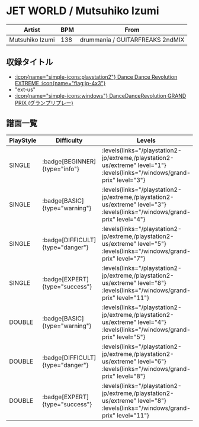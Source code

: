 # JET WORLD / Mutsuhiko Izumi

|Artist|BPM|From|
|------|---|----|
|Mutsuhiko Izumi|138|drummania / GUITARFREAKS 2ndMIX|

## 収録タイトル

- [:icon{name="simple-icons:playstation2"} Dance Dance Revolution EXTREME :icon{name="flag:jp-4x3"}](/playstation2-jp/extreme)
- "ext-us"
- [:icon{name="simple-icons:windows"} DanceDanceRevolution GRAND PRIX (グランプリプレー)](/windows/grand-prix)

## 譜面一覧

|PlayStyle|Difficulty|Levels|Notes|Movie|
|---------|----------|------|-----|-----|
|SINGLE| :badge[BEGINNER]{type="info"}| :levels{links="/playstation2-jp/extreme,/playstation2-us/extreme" level="1"} :levels{links="/windows/grand-prix" level="3"}|119/0||
|SINGLE| :badge[BASIC]{type="warning"}| :levels{links="/playstation2-jp/extreme,/playstation2-us/extreme" level="3"} :levels{links="/windows/grand-prix" level="4"}|164/10||
|SINGLE| :badge[DIFFICULT]{type="danger"}| :levels{links="/playstation2-jp/extreme,/playstation2-us/extreme" level="5"} :levels{links="/windows/grand-prix" level="7"}|229/4||
|SINGLE| :badge[EXPERT]{type="success"}| :levels{links="/playstation2-jp/extreme,/playstation2-us/extreme" level="8"} :levels{links="/windows/grand-prix" level="11"}|325/11||
|DOUBLE| :badge[BASIC]{type="warning"}| :levels{links="/playstation2-jp/extreme,/playstation2-us/extreme" level="4"} :levels{links="/windows/grand-prix" level="5"}|153/10||
|DOUBLE| :badge[DIFFICULT]{type="danger"}| :levels{links="/playstation2-jp/extreme,/playstation2-us/extreme" level="6"} :levels{links="/windows/grand-prix" level="8"}|226/5||
|DOUBLE| :badge[EXPERT]{type="success"}| :levels{links="/playstation2-jp/extreme,/playstation2-us/extreme" level="8"} :levels{links="/windows/grand-prix" level="11"}|287/9||
